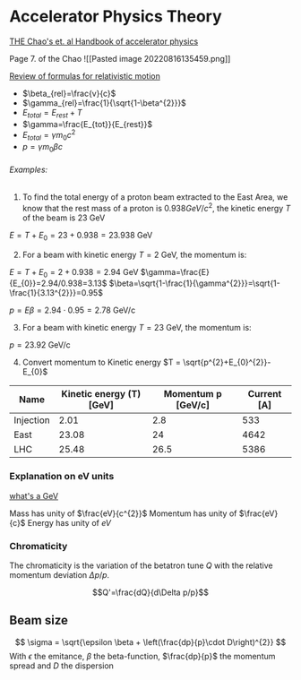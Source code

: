# Accelerator Physics Theory

[THE Chao's et. al Handbook of accelerator physics](https://cernbox.cern.ch/index.php/s/OpUxzONY4hCQEHB)

Page 7. of the Chao
![[Pasted image 20220816135459.png]]

[Review of formulas for relativistic motion](https://uspas.fnal.gov/materials/12MSU/rellect.pdf)
-   $\beta_{rel}=\frac{v}{c}$
-   $\gamma_{rel}=\frac{1}{\sqrt{1-\beta^{2}}}$
-   $E_{total}=E_{rest}+T$
-   $\gamma=\frac{E_{tot}}{E_{rest}}$
-   $E_{total}=\gamma m_{0}c^{2}$
-   $p=\gamma m_{0} \beta c$

###### Examples:
1) To find the total energy of a proton beam extracted to the East Area, we know that the rest mass of a proton is $0.938 GeV/c^{2}$, the kinetic energy $T$ of the beam is $23 \text{ GeV}$

$E = T + E_{0} = 23 + 0.938 = 23.938 \text{ GeV}$


2) For a beam with kinetic energy $T = 2 \text{ GeV}$, the momentum is:

$E=T+E_{0}=2+0.938 = 2.94 \text{ GeV}$
$\gamma=\frac{E}{E_{0}}=2.94/0.938=3.13$
$\beta=\sqrt{1-\frac{1}{\gamma^{2}}}=\sqrt{1-\frac{1}{3.13^{2}}}=0.95$

$p=E \beta =2.94\cdot0.95=2.78 \text{ GeV/c}$

3) For a beam with kinetic energy $T = 23 \text{ GeV}$, the momentum is:

$p=23.92 \text{ GeV/c}$

4) Convert momentum to Kinetic energy
 $T = \sqrt{p^{2}+E_{0}^{2}}-E_{0}$

| Name      | Kinetic energy (T) [GeV] | Momentum p [GeV/c] | Current [A] |
| --------- | -------------------- | ---------------- | --------- |
| Injection | 2.01                 | 2.8              | 533       |
| East      | 23.08                | 24               | 4642      |
| LHC       | 25.48                | 26.5             | 5386      |

### Explanation on eV units
[what's a GeV](https://quarknet.fnal.gov/toolkits/ati/whatgevs.html)

Mass has unity of $\frac{eV}{c^{2}}$
Momentum has unity of $\frac{eV}{c}$
Energy has unity of $eV$

### Chromaticity 

The chromaticity is the variation of the betatron tune $Q$ with the relative momentum deviation $\Delta p/p$.

$$Q'=\frac{dQ}{d\Delta p/p}$$

## Beam size
$$ \sigma = \sqrt{\epsilon \beta + \left(\frac{dp}{p}\cdot D\right)^{2}} $$
With $\epsilon$ the emitance, $\beta$ the beta-function, $\frac{dp}{p}$ the momentum spread and $D$ the dispersion
